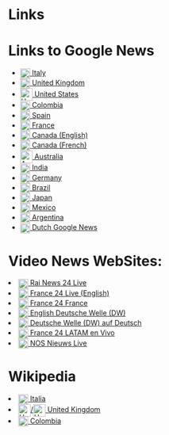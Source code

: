 # Links
<h1> Links to Google News </h1>
<ul>
    <li><a href="https://news.google.com/home?hl=it&gl=IT&ceid=IT:it" target="_blank"><img src="https://www.countryflags.com/wp-content/uploads/italy-flag-png-large.png" alt="Italy Flag" style="width:20px; vertical-align:middle;"> Italy</a></li>
    <li><a href="https://news.google.com/?hl=en-GB&gl=GB&ceid=GB:en" target="_blank"><img src="https://www.countryflags.com/wp-content/uploads/united-kingdom-flag-png-large.png" alt="United Kingdom Flag" style="width:20px; vertical-align:middle;"> United Kingdom</a></li>
  <li><a href="https://news.google.com/?hl=en-US&gl=US&ceid=US:en" target="_blank"><img src="https://www.countryflags.com/wp-content/uploads/united-states-of-america-flag-png-large.png" alt="United States Flag" style="width:25px; vertical-align:middle;"> United States</a></li>
  <li><a href="https://news.google.com/home?hl=es-419&gl=CO&ceid=CO:es-419" target="_blank"><img src="https://www.countryflags.com/wp-content/uploads/colombia-flag-png-large.png" alt="Colombia Flag" style="width:20px; vertical-align:middle;"> Colombia</a></li>
  <li><a href="https://news.google.com/?hl=es&gl=ES&ceid=ES:es" target="_blank"><img src="https://www.countryflags.com/wp-content/uploads/spain-flag-png-large.png" alt="Spain Flag" style="width:20px; vertical-align:middle;"> Spain</a></li>
  <li><a href="https://news.google.com/?hl=fr&gl=FR&ceid=FR:fr" target="_blank"><img src="https://www.countryflags.com/wp-content/uploads/france-flag-png-large.png" alt="France Flag" style="width:20px; vertical-align:middle;"> France</a></li>
  <li><a href="https://news.google.com/?hl=en-CA&gl=CA&ceid=CA:en" target="_blank"><img src="https://www.countryflags.com/wp-content/uploads/canada-flag-png-large.png" alt="Canada Flag" style="width:20px; vertical-align:middle;"> Canada (English)</a></li>
  <li><a href="https://news.google.com/home?hl=fr-CA&gl=CA&ceid=CA:fr" target="_blank"><img src="https://www.countryflags.com/wp-content/uploads/canada-flag-png-large.png" alt="Canada Flag" style="width:20px; vertical-align:middle;"> Canada (French)</a></li>
  <li><a href="https://news.google.com/?hl=en-AU&gl=AU&ceid=AU:en" target="_blank"><img src="https://upload.wikimedia.org/wikipedia/en/b/b9/Flag_of_Australia.svg" alt="Australia Flag" style="width:25px; vertical-align:middle;"> Australia</a></li>
  <li><a href="https://news.google.com/?hl=en-IN&gl=IN&ceid=IN:en" target="_blank"><img src="https://www.countryflags.com/wp-content/uploads/india-flag-png-large.png" alt="India Flag" style="width:20px; vertical-align:middle;"> India</a></li>
  <li><a href="https://news.google.com/?hl=de&gl=DE&ceid=DE:de" target="_blank"><img src="https://www.countryflags.com/wp-content/uploads/germany-flag-png-large.png" alt="Germany Flag" style="width:20px; vertical-align:middle;"> Germany</a></li>
  <li><a href="https://news.google.com/?hl=pt-BR&gl=BR&ceid=BR:pt-419" target="_blank"><img src="https://www.countryflags.com/wp-content/uploads/brazil-flag-png-large.png" alt="Brazil Flag" style="width:20px; vertical-align:middle;"> Brazil</a></li>
  <li><a href="https://news.google.com/?hl=ja&gl=JP&ceid=JP:ja" target="_blank"><img src="https://www.countryflags.com/wp-content/uploads/japan-flag-png-large.png" alt="Japan Flag" style="width:20px; vertical-align:middle;"> Japan</a></li>
  <li><a href="https://news.google.com/?hl=es-419&gl=MX&ceid=MX:es-419" target="_blank"><img src="https://www.countryflags.com/wp-content/uploads/mexico-flag-png-large.png" alt="Mexico Flag" style="width:20px; vertical-align:middle;"> Mexico</a></li>
  <li><a href="https://news.google.com/?hl=es-419&gl=AR&ceid=AR:es" target="_blank"><img src="https://upload.wikimedia.org/wikipedia/commons/1/1a/Flag_of_Argentina.svg" alt="Argentina Flag" style="width:20px; vertical-align:middle;"> Argentina</a></li>
  <li><a href="https://news.google.com/?hl=nl&gl=NL&ceid=NL:nl" target="_blank"><img src="https://www.countryflags.com/wp-content/uploads/netherlands-flag-png-large.png" alt="Netherlands Flag" style="width:20px; vertical-align:middle;"> Dutch Google News</a></li>


</ul>

<h1> Video News WebSites:</h1>
<li><a href="https://www.raiplay.it/dirette/rainews24" target="_blank"><img src="https://www.countryflags.com/wp-content/uploads/italy-flag-png-large.png" alt="Italy Flag" style="width:20px; vertical-align:middle;"> Rai News 24 Live</a></li>
<li><a href="https://www.france24.com/en/live" target="_blank"><img src="https://www.countryflags.com/wp-content/uploads/united-kingdom-flag-png-large.png" alt="United Kingdom Flag" style="width:20px; vertical-align:middle;"> France 24 Live (English)</a></li>
<li><a href="https://www.france24.com/en/live" target="_blank"><img src="https://www.countryflags.com/wp-content/uploads/france-flag-png-large.png" alt="France Flag" style="width:20px; vertical-align:middle;"> France 24 France </a></li>
<li><a href="https://www.dw.com/en/top-stories/s-9097" target="_blank"><img src="https://www.countryflags.com/wp-content/uploads/united-kingdom-flag-png-large.png" alt="Germany Flag" style="width:20px; vertical-align:middle;"> English Deutsche Welle (DW)</a></li>
<li><a href="https://www.dw.com/de/top-stories/s-9097" target="_blank"><img src="https://www.countryflags.com/wp-content/uploads/germany-flag-png-large.png" alt="Germany Flag" style="width:20px; vertical-align:middle;"> Deutsche Welle (DW) auf Deutsch</a></li>
<li><a href="https://www.france24.com/es/en-vivo" target="_blank"><img src="https://www.countryflags.com/wp-content/uploads/spain-flag-png-large.png" alt="Spain Flag" style="width:20px; vertical-align:middle;"> France 24 LATAM en Vivo</a></li>
<li><a href="https://nos.nl/livestream/2285253-nos-nieuws.html" target="_blank"><img src="https://www.countryflags.com/wp-content/uploads/netherlands-flag-png-large.png" alt="Netherlands Flag" style="width:20px; vertical-align:middle;"> NOS Nieuws Live</a></li>


<h1> Wikipedia </h1>

<li><a href="https://it.wikipedia.org/wiki/Pagina_principale" target="_blank"><img src="https://www.countryflags.com/wp-content/uploads/italy-flag-png-large.png" alt="Italy Flag" style="width:20px; vertical-align:middle;"> Italia</a></li>
<li><a href="https://en.wikipedia.org/wiki/Main_Page" target="_blank"><img src="https://www.countryflags.com/wp-content/uploads/united-kingdom-flag-png-large.png" alt="United Kingdom Flag" style="width:25px; vertical-align:middle;">/<img src="https://www.countryflags.com/wp-content/uploads/united-states-of-america-flag-png-large.png" alt="United States Flag" style="width:25px; vertical-align:middle;"> United Kingdom</a></li>
<li><a href="https://es.wikipedia.org/wiki/Wikipedia:Portada" target="_blank"><img src="https://www.countryflags.com/wp-content/uploads/colombia-flag-png-large.png" alt="Colombia Flag" style="width:20px; vertical-align:middle;"> Colombia</a></li>
































